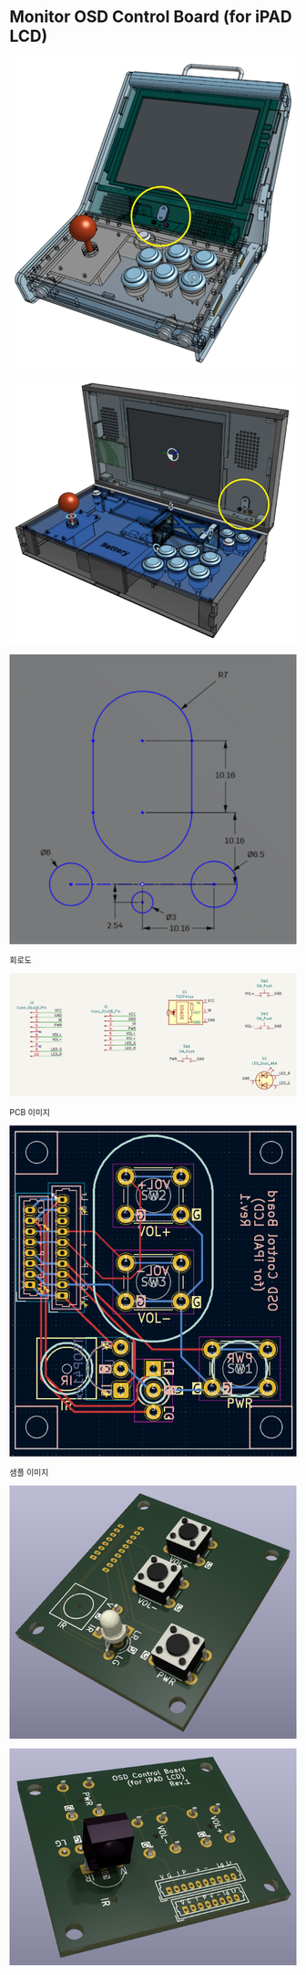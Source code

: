 # Monitor OSD Control Board (for iPAD LCD)

![4방향 버튼 부착 기구물](images/monitor_control_board_01.jpg)

![4방향 버튼 적용](images/monitor_control_board_02.jpg)

![4방향 버튼 보드 레이아웃](images/monitor_control_board_03.png)


회로도

![회로도](images/sch_image.png)

PCB 이미지

![PCB](images/pcb_image.png)

샘플 이미지

![샘플 앞면](images/sample_01.jpg)

![샘플 뒷면](images/sample_02.jpg)
